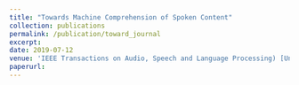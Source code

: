 ```yaml
---
title: "Towards Machine Comprehension of Spoken Content"
collection: publications
permalink: /publication/toward_journal
excerpt: 
date: 2019-07-12
venue: 'IEEE Transactions on Audio, Speech and Language Processing) [Under Review]'
paperurl: 
---
```


